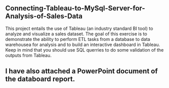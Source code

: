 ## Connecting-Tableau-to-MySql-Server-for-Analysis-of-Sales-Data
This project entails the use of Tableau (an industry standard BI tool) to analyze and visualize a sales dataset.
The goal of this exercise is to demonstrate the ability to perform ETL tasks from a database to data warehousea for analysis and to build an interactive dashboard in Tableau.
Keep in mind that you should use SQL querries to do some validation of the outputs from Tableau.

## I have also attached a PowerPoint document of the databoard report.
